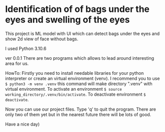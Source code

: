 # Identification of of bags under the eyes and swelling of the eyes

This project is ML model with UI which can detect bags under the eyes and show 2d view of face without bags. 

I used Python 3.10.6

ver 0.0.1 
There are two programs which allows to lead around interesting area for us.


HowTo:
Firstly you need to install needable libraries for your python interpreter or create an virtual environment (venv). I recommend you to use ```$ python3 -m venv .venv``` this command will make directory ".venv" with virtual environment. To activate an environment ```$ source working_directory/.venv/bin/activate```. To deactivate environment ```$ deactivate```.

Now you can use our project files. Type 'q' to quit the program. There are only two of them yet but in the nearest future there will be lots of good.

Have a nice day)
